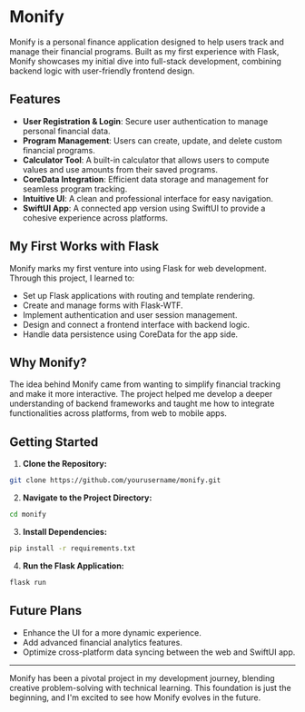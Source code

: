 # Monify

Monify is a personal finance application designed to help users track and manage their financial programs. Built as my first experience with Flask, Monify showcases my initial dive into full-stack development, combining backend logic with user-friendly frontend design.

## Features
- **User Registration & Login**: Secure user authentication to manage personal financial data.
- **Program Management**: Users can create, update, and delete custom financial programs.
- **Calculator Tool**: A built-in calculator that allows users to compute values and use amounts from their saved programs.
- **CoreData Integration**: Efficient data storage and management for seamless program tracking.
- **Intuitive UI**: A clean and professional interface for easy navigation.
- **SwiftUI App**: A connected app version using SwiftUI to provide a cohesive experience across platforms.

## My First Works with Flask
Monify marks my first venture into using Flask for web development. Through this project, I learned to:
- Set up Flask applications with routing and template rendering.
- Create and manage forms with Flask-WTF.
- Implement authentication and user session management.
- Design and connect a frontend interface with backend logic.
- Handle data persistence using CoreData for the app side.

## Why Monify?
The idea behind Monify came from wanting to simplify financial tracking and make it more interactive. The project helped me develop a deeper understanding of backend frameworks and taught me how to integrate functionalities across platforms, from web to mobile apps.

## Getting Started
1. **Clone the Repository:**
```bash
git clone https://github.com/yourusername/monify.git
```
2. **Navigate to the Project Directory:**
```bash
cd monify
```
3. **Install Dependencies:**
```bash
pip install -r requirements.txt
```
4. **Run the Flask Application:**
```bash
flask run
```

## Future Plans
- Enhance the UI for a more dynamic experience.
- Add advanced financial analytics features.
- Optimize cross-platform data syncing between the web and SwiftUI app.

---
Monify has been a pivotal project in my development journey, blending creative problem-solving with technical learning. This foundation is just the beginning, and I'm excited to see how Monify evolves in the future.

